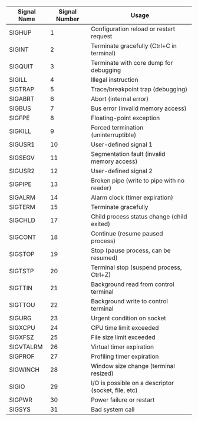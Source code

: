 | Signal Name | Signal Number | Usage                                                |
|-------------|---------------|------------------------------------------------------|
| SIGHUP      | 1             | Configuration reload or restart request             |
| SIGINT      | 2             | Terminate gracefully (Ctrl+C in terminal)           |
| SIGQUIT     | 3             | Terminate with core dump for debugging              |
| SIGILL      | 4             | Illegal instruction                                 |
| SIGTRAP     | 5             | Trace/breakpoint trap (debugging)                   |
| SIGABRT     | 6             | Abort (internal error)                              |
| SIGBUS      | 7             | Bus error (invalid memory access)                   |
| SIGFPE      | 8             | Floating-point exception                            |
| SIGKILL     | 9             | Forced termination (uninterruptible)                |
| SIGUSR1     | 10            | User-defined signal 1                               |
| SIGSEGV     | 11            | Segmentation fault (invalid memory access)          |
| SIGUSR2     | 12            | User-defined signal 2                               |
| SIGPIPE     | 13            | Broken pipe (write to pipe with no reader)          |
| SIGALRM     | 14            | Alarm clock (timer expiration)                      |
| SIGTERM     | 15            | Terminate gracefully                                 |
| SIGCHLD     | 17            | Child process status change (child exited)          |
| SIGCONT     | 18            | Continue (resume paused process)                    |
| SIGSTOP     | 19            | Stop (pause process, can be resumed)                |
| SIGTSTP     | 20            | Terminal stop (suspend process, Ctrl+Z)             |
| SIGTTIN     | 21            | Background read from control terminal               |
| SIGTTOU     | 22            | Background write to control terminal                |
| SIGURG      | 23            | Urgent condition on socket                          |
| SIGXCPU     | 24            | CPU time limit exceeded                             |
| SIGXFSZ     | 25            | File size limit exceeded                            |
| SIGVTALRM   | 26            | Virtual timer expiration                            |
| SIGPROF     | 27            | Profiling timer expiration                          |
| SIGWINCH    | 28            | Window size change (terminal resized)              |
| SIGIO       | 29            | I/O is possible on a descriptor (socket, file, etc) |
| SIGPWR      | 30            | Power failure or restart                           |
| SIGSYS      | 31            | Bad system call                                     |
